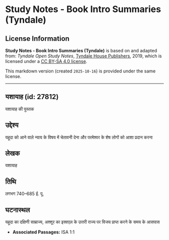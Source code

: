 # Study Notes - Book Intro Summaries (Tyndale)

## License Information

**Study Notes - Book Intro Summaries (Tyndale)** is based on and adapted from: _Tyndale Open Study Notes_, [Tyndale House Publishers](https://tyndaleopenresources.com/), 2019, which is licensed under a [CC BY-SA 4.0 license](https://creativecommons.org/licenses/by-sa/4.0/legalcode.en).

This markdown version (created `2025-10-16`) is provided under the same license.



--------------------------------

## यशायाह (id: 27812)

यशायाह की पुस्तक

उद्देश्य
--------

यहूदा को आने वाले न्याय के विषय में चेतावनी देना और परमेश्वर के शेष लोगों को आशा प्रदान करना

लेखक
----

यशायाह

तिथि
----

लगभग 740–685 ई. पू.

घटनास्थल
--------

यहूदा का दक्षिणी साम्राज्य, अश्शूर का इस्राएल के उत्तरी राज्य पर विजय प्राप्त करने के समय के आसपास

* **Associated Passages:** ISA 1:1

